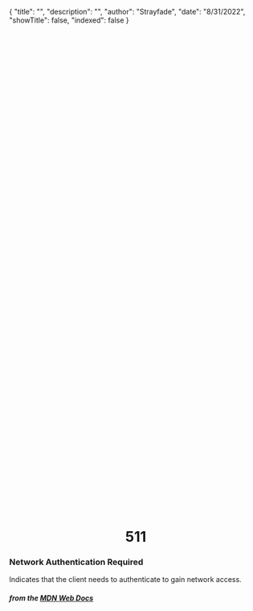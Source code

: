 {
"title": "",
"description": "",
"author": "Strayfade",
"date": "8/31/2022",
"showTitle": false,
"indexed": false
}

<p style="margin-right: auto; margin-left: auto; width: max-content; margin-top: 25vh; opacity: 0.5;"></p>
<h1 style="margin-right: auto; margin-left: auto; width: max-content; margin-top: 3px;">511</h1>

### Network Authentication Required

Indicates that the client needs to authenticate to gain network access.

#### _from the [MDN Web Docs](https://developer.mozilla.org/en-US/docs/Web/HTTP/Status)_

